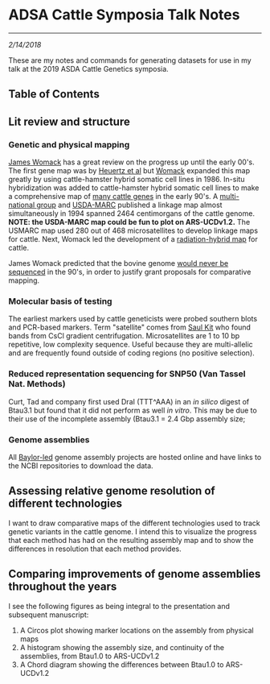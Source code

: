 # ADSA Cattle Symposia Talk Notes
---
*2/14/2018*

These are my notes and commands for generating datasets for use in my talk at the 2019 ASDA Cattle Genetics symposia.


## Table of Contents

## Lit review and structure

### Genetic and physical mapping

[James Womack](https://genome.cshlp.org/content/15/12/1699.full.html) has a great review on the progress up until the early 00's. The first gene map was by [Heuertz et al](https://www.karger.com/Article/Abstract/131601) but [Womack](https://www.ncbi.nlm.nih.gov/pubmed/3082971) expanded this map greatly by using cattle-hamster hybrid somatic cell lines in 1986. In-situ hybridization was added to cattle-hamster hybrid somatic cell lines to make a comprehensive map of [many cattle genes](https://link.springer.com/article/10.1007/BF00296815) in the early 90's. A [multi-national group](https://www.nature.com/articles/ng0394-227) and [USDA-MARC](https://www.genetics.org/content/136/2/619.abstract?ijkey=c8173747b99141827e87e12dd6281489f54c1196&keytype2=tf_ipsecsha) published a linkage map almost simultaneously in 1994 spanned 2464 centimorgans of the cattle genome. **NOTE: the USDA-MARC map could be fun to plot on ARS-UCDv1.2.** The USMARC map used 280 out of 468 microsatellites to develop linkage maps for cattle. Next, Womack led the development of a [radiation-hybrid map](https://link.springer.com/article/10.1007%2Fs003359900593?LI=true) for cattle. 

James Womack predicted that the bovine genome [would never be sequenced](https://www.annualreviews.org/doi/pdf/10.1146/annurev-animal-020518-114902) in the 90's, in order to justify grant proposals for comparative mapping. 

### Molecular basis of testing

The earliest markers used by cattle geneticists were probed southern blots and PCR-based markers. Term "satellite" comes from [Saul Kit](https://www.sciencedirect.com/science/article/pii/S0022283661800752?via%3Dihub) who found bands from CsCl gradient centrifugation. Microsatellites are 1 to 10 bp repetitive, low complexity sequence. Useful because they are multi-allelic and are frequently found outside of coding regions (no positive selection). 

### Reduced representation sequencing for SNP50 (Van Tassel Nat. Methods)

Curt, Tad and company first used DraI (TTT^AAA) in an *in silico* digest of Btau3.1 but found that it did not perform as well *in vitro*. This may be due to their use of the incomplete assembly (Btau3.1 = 2.4 Gbp assembly size; 

### Genome assemblies

All [Baylor-led](https://www.hgsc.bcm.edu/other-mammals/bovine-genome-project) genome assembly projects are hosted online and have links to the NCBI repositories to download the data. 

## Assessing relative genome resolution of different technologies

I want to draw comparative maps of the different technologies used to track genetic variants in the cattle genome. I intend this to visualize the progress that each method has had on the resulting assembly map and to show the differences in resolution that each method provides.

## Comparing improvements of genome assemblies throughout the years

I see the following figures as being integral to the presentation and subsequent manuscript:

1. A Circos plot showing marker locations on the assembly from physical maps
2. A histogram showing the assembly size, and continuity of the assemblies, from Btau1.0 to ARS-UCDv1.2
3. A Chord diagram showing the differences between Btau1.0 to ARS-UCDv1.2